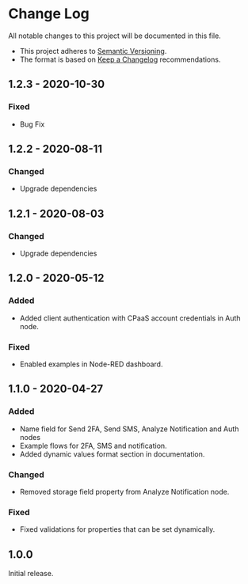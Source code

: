 # Change Log

All notable changes to this project will be documented in this file.

+ This project adheres to [Semantic Versioning](https://semver.org/spec/v2.0.0.html).
+ The format is based on [Keep a Changelog](https://keepachangelog.com/en/1.0.0/) recommendations.

## 1.2.3 - 2020-10-30

### Fixed
- Bug Fix

## 1.2.2 - 2020-08-11

### Changed
- Upgrade dependencies

## 1.2.1 - 2020-08-03

### Changed
- Upgrade dependencies

## 1.2.0 - 2020-05-12

### Added
- Added client authentication with CPaaS account credentials in Auth node.

### Fixed
- Enabled examples in Node-RED dashboard.

## 1.1.0 - 2020-04-27

### Added
- Name field for Send 2FA, Send SMS, Analyze Notification and Auth nodes
- Example flows for 2FA, SMS and notification.
- Added dynamic values format section in documentation.

### Changed
- Removed storage field property from Analyze Notification node.

### Fixed
- Fixed validations for properties that can be set dynamically.

## 1.0.0

Initial release.
